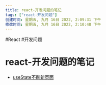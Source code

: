 ```yaml
---
title: react-开发问题的笔记
tags: ["react-开发问题"]
创建时间: 星期五, 九月 16日 2022, 2:09:31 下午
修改时间: 星期五, 九月 16日 2022, 2:10:48 下午
---
```

#React #开发问题


# react-开发问题的笔记

- [useState不刷新页面](https://juejin.cn/post/7080838315007541284)

